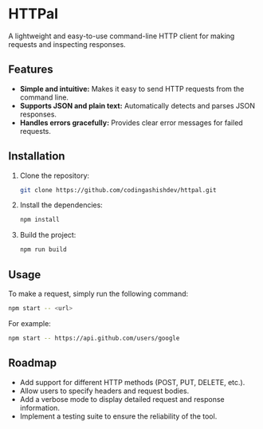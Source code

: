 # HTTPal

A lightweight and easy-to-use command-line HTTP client for making requests and inspecting responses.

## Features

*   **Simple and intuitive:** Makes it easy to send HTTP requests from the command line.
*   **Supports JSON and plain text:** Automatically detects and parses JSON responses.
*   **Handles errors gracefully:** Provides clear error messages for failed requests.

## Installation

1.  Clone the repository:

    ```bash
    git clone https://github.com/codingashishdev/httpal.git
    ```

2.  Install the dependencies:

    ```bash
    npm install
    ```

3.  Build the project:

    ```bash
    npm run build
    ```

## Usage

To make a request, simply run the following command:

```bash
npm start -- <url>
```

For example:

```bash
npm start -- https://api.github.com/users/google
```

## Roadmap

*   Add support for different HTTP methods (POST, PUT, DELETE, etc.).
*   Allow users to specify headers and request bodies.
*   Add a verbose mode to display detailed request and response information.
*   Implement a testing suite to ensure the reliability of the tool.